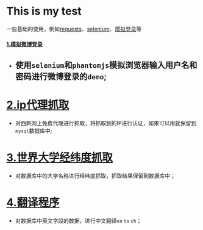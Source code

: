 This is my test
======
一些基础的使用，例如[requests](https://github.com/kidword/spider/tree/master/requests%E4%BD%BF%E7%94%A8 "测试")、[selenium](https://github.com/kidword/spider/tree/master/selenuim%2Bphantomjs%E6%93%8D%E4%BD%9C)、[模拟登录](https://github.com/kidword/spider/tree/master/weibo)等

  
#### [1.模拟微博登录](https://github.com/kidword/spider/tree/master/weibo)  
- 使用`selenium`和`phantomjs`模拟浏览器输入用户名和密码进行微博登录的`demo`;
  ----

[2.ip代理抓取](https://github.com/kidword/spider/tree/master/IP_proxy)
=====
- 对西刺网上免费代理进行抓取，将抓取到的IP进行认证，如果可以用就保留到`mysql`数据库中;  

[3.世界大学经纬度抓取](https://github.com/kidword/spider/tree/master/school)  
====
- 对数据库中的大学名称进行经纬度抓取，抓取结果保留到数据库中；

[4.翻译程序](https://github.com/kidword/spider/tree/master/%E7%BF%BB%E8%AF%91%E7%A8%8B%E5%BA%8F)  
====
- 对数据库中英文字段的数据，进行中文翻译`en` `to` `ch`；
